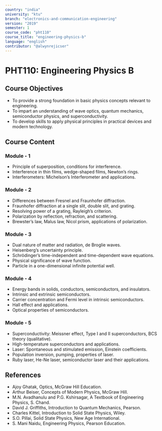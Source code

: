 ```yaml
---
country: "india"
university: "ktu"
branch: "electronics-and-communication-engineering"
version: "2019"
semester: 1
course_code: "pht110"
course_title: "engineering-physics-b"
language: "english"
contributor: "@alwynrejicser"
---
```


# PHT110: Engineering Physics B

## Course Objectives 
- To provide a strong foundation in basic physics concepts relevant to engineering. 
- To impart an understanding of wave optics, quantum mechanics, semiconductor physics, and superconductivity. 
- To develop skills to apply physical principles in practical devices and modern technology.


## Course Content

### Module - 1 

- Principle of superposition, conditions for interference.
- Interference in thin films, wedge-shaped films, Newton’s rings.
- Interferometers: Michelson’s Interferometer and applications.

### Module - 2 

- Differences between Fresnel and Fraunhofer diffraction.
- Fraunhofer diffraction at a single slit, double slit, and grating.
- Resolving power of a grating, Rayleigh’s criterion.
- Polarization by reflection, refraction, and scattering.
- Brewster’s law, Malus law, Nicol prism, applications of polarization.

### Module - 3 

- Dual nature of matter and radiation, de Broglie waves.
- Heisenberg’s uncertainty principle.
- Schrödinger’s time-independent and time-dependent wave equations.
- Physical significance of wave function.
- Particle in a one-dimensional infinite potential well.

### Module - 4 

- Energy bands in solids, conductors, semiconductors, and insulators.
- Intrinsic and extrinsic semiconductors.
- Carrier concentration and Fermi level in intrinsic semiconductors.
- Hall effect and applications.
- Optical properties of semiconductors.

### Module - 5 

- Superconductivity: Meissner effect, Type I and II superconductors, BCS theory (qualitative).
- High-temperature superconductors and applications.
- Laser: Spontaneous and stimulated emission, Einstein coefficients.
- Population inversion, pumping, properties of laser.
- Ruby laser, He-Ne laser, semiconductor laser and their applications.

## References

- Ajoy Ghatak, Optics, McGraw Hill Education.
- Arthur Beiser, Concepts of Modern Physics, McGraw Hill.
- M.N. Avadhanulu and P.G. Kshirsagar, A Textbook of Engineering Physics, S. Chand.
- David J. Griffiths, Introduction to Quantum Mechanics, Pearson.
- Charles Kittel, Introduction to Solid State Physics, Wiley.
- S.O. Pillai, Solid State Physics, New Age International.
- S. Mani Naidu, Engineering Physics, Pearson Education.
